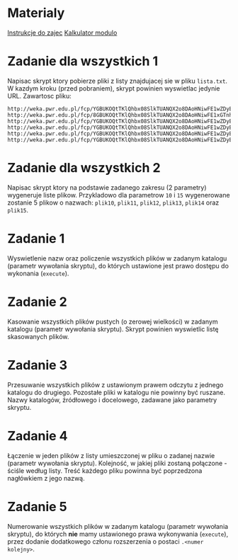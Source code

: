 # Materialy

[Instrukcje do zajec](http://www.zsk.ict.pwr.wroc.pl/zsk/repository/dydaktyka/so/instrukcje/bash.pdf)
[Kalkulator modulo](https://www.miniwebtool.com/modulo-calculator)

# Zadanie dla wszystkich 1

Napisac skrypt ktory pobierze pliki z listy znajdujacej sie w pliku `lista.txt`. W kazdym kroku (przed pobraniem), skrypt powinien wyswietlac jedynie URL. Zawartosc pliku:

```
http://weka.pwr.edu.pl/fcp/YGBUKOQtTKlQhbx08SlkTUANQX2o8DAoHNiwFE1wZDyEPG1gnBVcoFW8SBDRKTxMKRy0SODwBBAEIMQheCFVAORFCHzY/37/public/wizytowki/krzysztof_abramski.jpg
http://weka.pwr.edu.pl/fcp/8GBUKOQtTKlQhbx08SlkTUANQX2o8DAoHNiwFE1xGTnhPFRYqCl5tDXdAGHpEQVgQaxMDOCAEDgMdLA5fRE0cLA9EHzY/37/public/wizytowki/krzysztof_adamczyk.jpg
http://weka.pwr.edu.pl/fcp/YGBUKOQtTKlQhbx08SlkTUANQX2o8DAoHNiwFE1wZDyEPG1gnBVcoFW8SBDRKTxMKRy0SODwBBAEIMQheCFVAORFCHzY/37/public/wizytowki/pawel_bardowski.jpg
http://weka.pwr.edu.pl/fcp/YGBUKOQtTKlQhbx08SlkTUANQX2o8DAoHNiwFE1wZDyEPG1gnBVcoFW8SBDRKTxMKRy0SODwBBAEIMQheCFVAORFCHzY/37/public/wizytowki/mariusz_bartczak_2.jpg
http://weka.pwr.edu.pl/fcp/YGBUKOQtTKlQhbx08SlkTUANQX2o8DAoHNiwFE1wZDyEPG1gnBVcoFW8SBDRKTxMKRy0SODwBBAEIMQheCFVAORFCHzY/37/public/wizytowki/janusz_biernat_2.jpg
http://weka.pwr.edu.pl/fcp/YGBUKOQtTKlQhbx08SlkTUANQX2o8DAoHNiwFE1wZDyEPG1gnBVcoFW8SBDRKTxMKRy0SODwBBAEIMQheCFVAORFCHzY/37/public/wizytowki/rborowiec.jpg
```

# Zadanie dla wszystkich 2

Napisac skrypt ktory na podstawie zadanego zakresu (2 parametry) wygeneruje liste plikow. Przykladowo dla parametrow `10` i `15` wygenerowane zostanie 5 plikow o nazwach: `plik10`, `plik11`, `plik12`, `plik13`, `plik14` oraz `plik15`.

# Zadanie 1

Wyswietlenie nazw oraz policzenie wszystkich plików w zadanym katalogu (parametr wywołania skryptu), do których ustawione jest prawo dostępu do wykonania (`execute`).

# Zadanie 2

Kasowanie wszystkich plików pustych (o zerowej wielkości) w zadanym katalogu (parametr wywołania skryptu). Skrypt powinien wyswietlic listę skasowanych plików.

# Zadanie 3

Przesuwanie wszystkich plików z ustawionym prawem odczytu z jednego katalogu do drugiego. Pozostałe pliki w katalogu nie powinny być ruszane. Nazwy katalogów, źródłowego i docelowego, zadawane jako parametry skryptu.

# Zadanie 4

Łączenie w jeden plików z listy umieszczonej w pliku o zadanej nazwie (parametr wywołania skryptu). Kolejność, w jakiej pliki zostaną połączone - ściśle według listy. Treść każdego pliku powinna być poprzedzona nagłówkiem z jego nazwą.

# Zadanie 5

Numerowanie wszystkich plików w zadanym katalogu (parametr wywołania skryptu), do których **nie** mamy ustawionego prawa wykonywania (`execute`), przez dodanie dodatkowego członu rozszerzenia o postaci `.<numer kolejny>`.
